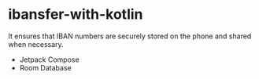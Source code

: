 # ibansfer-with-kotlin

It ensures that IBAN numbers are securely stored on the phone and shared when necessary.

- Jetpack Compose
- Room Database
